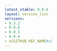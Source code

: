 ```yaml
---
latest_stable: 0.0.6
layout: version_list
versions:
- 0.3.2
- 0.0.6
- 0.0.5
- 0.0.4
- ${GITHUB_REF_NAME#v}
---
```

